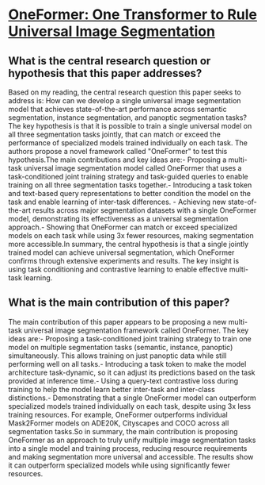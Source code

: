 # [OneFormer: One Transformer to Rule Universal Image Segmentation](https://arxiv.org/abs/2211.06220)

## What is the central research question or hypothesis that this paper addresses?

Based on my reading, the central research question this paper seeks to address is: How can we develop a single universal image segmentation model that achieves state-of-the-art performance across semantic segmentation, instance segmentation, and panoptic segmentation tasks? The key hypothesis is that it is possible to train a single universal model on all three segmentation tasks jointly, that can match or exceed the performance of specialized models trained individually on each task. The authors propose a novel framework called "OneFormer" to test this hypothesis.The main contributions and key ideas are:- Proposing a multi-task universal image segmentation model called OneFormer that uses a task-conditioned joint training strategy and task-guided queries to enable training on all three segmentation tasks together.- Introducing a task token and text-based query representations to better condition the model on the task and enable learning of inter-task differences. - Achieving new state-of-the-art results across major segmentation datasets with a single OneFormer model, demonstrating its effectiveness as a universal segmentation approach.- Showing that OneFormer can match or exceed specialized models on each task while using 3x fewer resources, making segmentation more accessible.In summary, the central hypothesis is that a single jointly trained model can achieve universal segmentation, which OneFormer confirms through extensive experiments and results. The key insight is using task conditioning and contrastive learning to enable effective multi-task learning.


## What is the main contribution of this paper?

The main contribution of this paper appears to be proposing a new multi-task universal image segmentation framework called OneFormer. The key ideas are:- Proposing a task-conditioned joint training strategy to train one model on multiple segmentation tasks (semantic, instance, panoptic) simultaneously. This allows training on just panoptic data while still performing well on all tasks.- Introducing a task token to make the model architecture task-dynamic, so it can adjust its predictions based on the task provided at inference time.- Using a query-text contrastive loss during training to help the model learn better inter-task and inter-class distinctions.- Demonstrating that a single OneFormer model can outperform specialized models trained individually on each task, despite using 3x less training resources. For example, OneFormer outperforms individual Mask2Former models on ADE20K, Cityscapes and COCO across all segmentation tasks.So in summary, the main contribution is proposing OneFormer as an approach to truly unify multiple image segmentation tasks into a single model and training process, reducing resource requirements and making segmentation more universal and accessible. The results show it can outperform specialized models while using significantly fewer resources.
